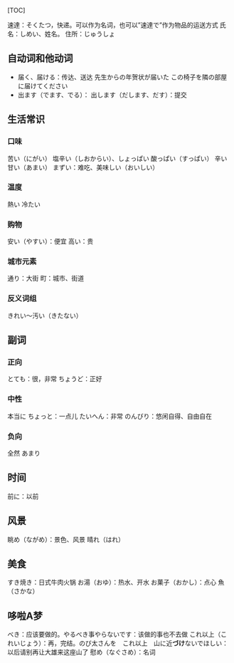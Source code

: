 [TOC]

速達：そくたつ，快递。可以作为名词，也可以”速達で”作为物品的运送方式
氏名：しめい、姓名。
住所：じゅうしょ



## 自动词和他动词

- 届く、届ける：传达、送达
  先生からの年贺状が届いた
  この椅子を隣の部屋に届けてください
- 出ます（でます、でる）：
  出します（だします、だす）：提交

## 生活常识

### 口味

苦い（にがい）
塩辛い（しおからい）、しょっぱい
酸っぱい（すっぱい）
辛い
甘い（あまい）
まずい：难吃、美味しい（おいしい）

### 温度

熱い
冷たい

### 购物

安い（やすい）：便宜
高い：贵

### 城市元素

通り：大街
町：城市、街道

### 反义词组

きれい〜汚い（きたない）

## 副词

### 正向

とても：很，非常
ちょうど：正好

### 中性

本当に
ちょっと：一点儿
たいへん：非常
のんびり：悠闲自得、自由自在

### 负向

全然
あまり

## 时间

前に：以前

## 风景

眺め（ながめ）：景色、风景
晴れ（はれ）

## 美食

すき焼き：日式牛肉火锅
お湯（おゆ）：热水、开水
お菓子（おかし）：点心
魚（さかな）

## 哆啦A梦

べき：应该要做的。やるべき事やらないです：该做的事也不去做
これ以上（これいじょう）：再，完结。のび太さんを　これ以上　山に近**づけ**ないでほしい：以后请别再让大雄来这座山了
慰め（なぐさめ）：名词